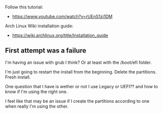 Follow this tutorial:
- https://www.youtube.com/watch?v=rUEnS1zj1DM

Arch Linux Wiki installation guide:
- https://wiki.archlinux.org/title/Installation_guide

## First attempt was a failure

I'm having an issue with grub I think? Or at least with the /boot/efi folder.

I'm just going to restart the install from the beginning. Delete the partitions. Fresh install.

One question that I have is wether or not I use Legacy or UEFI?? and how to know if I'm using the right one.

I feel like that may be an issue if I create the partitions according to one when really I'm using the other.
